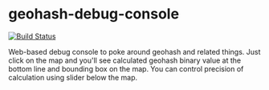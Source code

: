# geohash-debug-console

[![Build
Status](https://travis-ci.org/mismatch/geohash-debug-console.svg?branch=master)](https://travis-ci.org/mismatch/geohash-debug-console)

Web-based debug console to poke around geohash and related things. Just click on the map and you'll see calculated
geohash binary value at the bottom line and bounding box on the map. You can control precision of calculation using slider
below the map.
